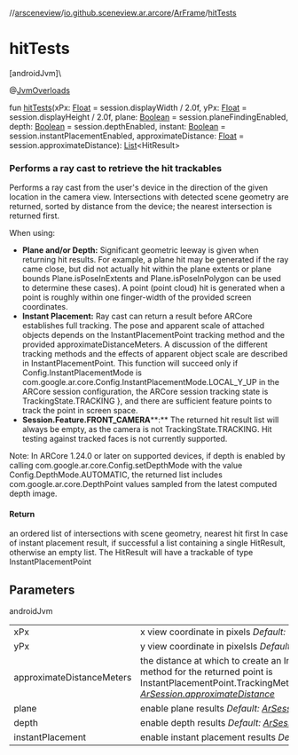 //[arsceneview](../../../index.md)/[io.github.sceneview.ar.arcore](../index.md)/[ArFrame](index.md)/[hitTests](hit-tests.md)

# hitTests

[androidJvm]\

@[JvmOverloads](https://kotlinlang.org/api/latest/jvm/stdlib/kotlin.jvm/-jvm-overloads/index.html)

fun [hitTests](hit-tests.md)(xPx: [Float](https://kotlinlang.org/api/latest/jvm/stdlib/kotlin/-float/index.html) = session.displayWidth / 2.0f, yPx: [Float](https://kotlinlang.org/api/latest/jvm/stdlib/kotlin/-float/index.html) = session.displayHeight / 2.0f, plane: [Boolean](https://kotlinlang.org/api/latest/jvm/stdlib/kotlin/-boolean/index.html) = session.planeFindingEnabled, depth: [Boolean](https://kotlinlang.org/api/latest/jvm/stdlib/kotlin/-boolean/index.html) = session.depthEnabled, instant: [Boolean](https://kotlinlang.org/api/latest/jvm/stdlib/kotlin/-boolean/index.html) = session.instantPlacementEnabled, approximateDistance: [Float](https://kotlinlang.org/api/latest/jvm/stdlib/kotlin/-float/index.html) = session.approximateDistance): [List](https://kotlinlang.org/api/latest/jvm/stdlib/kotlin.collections/-list/index.html)&lt;HitResult&gt;

###  Performs a ray cast to retrieve the hit trackables

Performs a ray cast from the user's device in the direction of the given location in the camera view. Intersections with detected scene geometry are returned, sorted by distance from the device; the nearest intersection is returned first.

When using:

- 
   **Plane and/or Depth:** Significant geometric leeway is given when returning hit results. For example, a plane hit may be generated if the ray came close, but did not actually hit within the plane extents or plane bounds Plane.isPoseInExtents and Plane.isPoseInPolygon can be used to determine these cases). A point (point cloud) hit is generated when a point is roughly within one finger-width of the provided screen coordinates.
- 
   **Instant Placement:** Ray cast can return a result before ARCore establishes full tracking. The pose and apparent scale of attached objects depends on the InstantPlacementPoint tracking method and the provided approximateDistanceMeters. A discussion of the different tracking methods and the effects of apparent object scale are described in InstantPlacementPoint. This function will succeed only if Config.InstantPlacementMode is com.google.ar.core.Config.InstantPlacementMode.LOCAL_Y_UP in the ARCore session configuration, the ARCore session tracking state is TrackingState.TRACKING }, and there are sufficient feature points to track the point in screen space.
- 
   **Session.Feature.FRONT_CAMERA****:** The returned hit result list will always be empty, as the camera is not TrackingState.TRACKING. Hit testing against tracked faces is not currently supported.

Note: In ARCore 1.24.0 or later on supported devices, if depth is enabled by calling com.google.ar.core.Config.setDepthMode with the value Config.DepthMode.AUTOMATIC, the returned list includes com.google.ar.core.DepthPoint values sampled from the latest computed depth image.

#### Return

an ordered list of intersections with scene geometry, nearest hit first In case of instant placement result, if successful a list containing a single HitResult, otherwise an empty list. The HitResult will have a trackable of type InstantPlacementPoint

## Parameters

androidJvm

| | |
|---|---|
| xPx | x view coordinate in pixels *Default: The view width center* |
| yPx | y view coordinate in pixelsls *Default: The view height center* |
| approximateDistanceMeters | the distance at which to create an InstantPlacementPoint. This is only used while the tracking method for the returned point is InstantPlacementPoint.TrackingMethod.SCREENSPACE_WITH_APPROXIMATE_DISTANCE*Default:* [*ArSession.approximateDistance*](../-ar-session/approximate-distance.md) |
| plane | enable plane results *Default:* [*ArSession.planeFindingEnabled*](../-ar-session/plane-finding-enabled.md) |
| depth | enable depth results *Default:* [*ArSession.depthEnabled*](../-ar-session/depth-enabled.md) |
| instantPlacement | enable instant placement results *Default:* [*ArSession.instantPlacementEnabled*](../-ar-session/instant-placement-enabled.md) |
